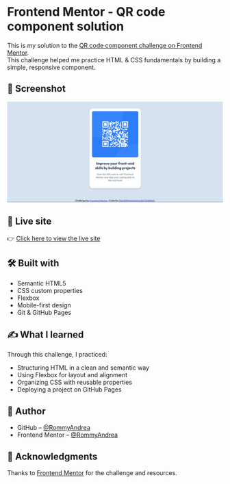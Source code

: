 # Frontend Mentor - QR code component solution

This is my solution to the [QR code component challenge on Frontend Mentor](https://www.frontendmentor.io/challenges/qr-code-component-iux_sIO_H).  
This challenge helped me practice HTML & CSS fundamentals by building a simple, responsive component.

## 📸 Screenshot

![QR Code Component Screenshot](images/qr-code-component-screenshot.png)

## 🔗 Live site

👉 [Click here to view the live site](https://rommyandrea.github.io/qr-code-component/)

## 🛠️ Built with

- Semantic HTML5
- CSS custom properties
- Flexbox
- Mobile-first design
- Git & GitHub Pages

## ✍️ What I learned

Through this challenge, I practiced:
- Structuring HTML in a clean and semantic way
- Using Flexbox for layout and alignment
- Organizing CSS with reusable properties
- Deploying a project on GitHub Pages

## 👤 Author

- GitHub – [@RommyAndrea](https://github.com/RommyAndrea)
- Frontend Mentor – [@RommyAndrea](https://www.frontendmentor.io/profile/RommyAndrea)

## 🙏 Acknowledgments

Thanks to [Frontend Mentor](https://www.frontendmentor.io) for the challenge and resources.

